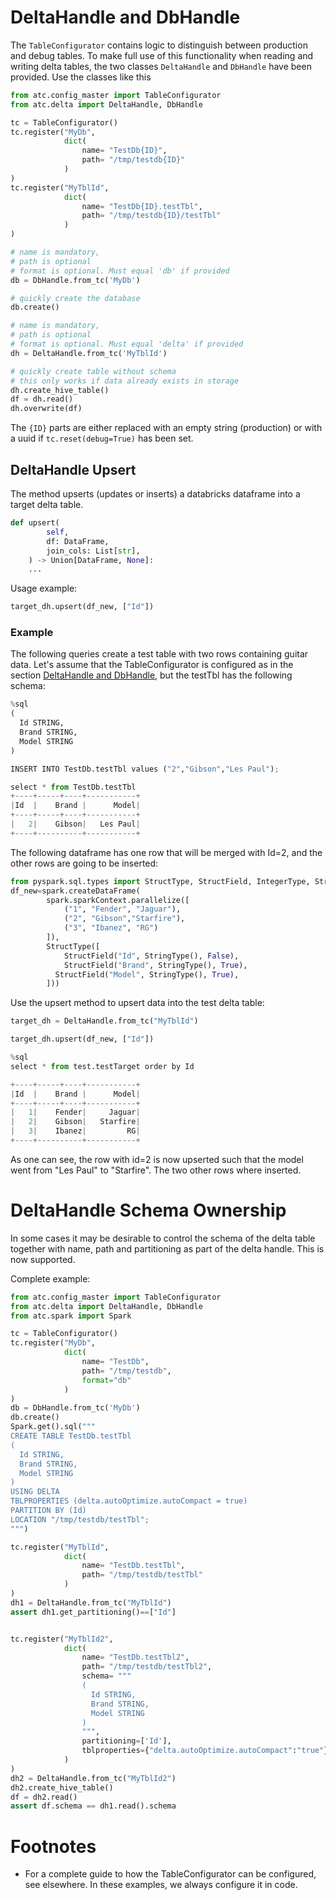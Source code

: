 

# DeltaHandle and DbHandle

The `TableConfigurator` contains logic to distinguish between production and 
debug tables. To make full use of this functionality when reading and writing 
delta tables, the two classes `DeltaHandle` and `DbHandle` have 
been provided. Use the classes like this

```python
from atc.config_master import TableConfigurator
from atc.delta import DeltaHandle, DbHandle

tc = TableConfigurator()
tc.register("MyDb",
            dict(
                name= "TestDb{ID}",
                path= "/tmp/testdb{ID}"
            )
) 
tc.register("MyTblId",
            dict(
                name= "TestDb{ID}.testTbl",
                path= "/tmp/testdb{ID}/testTbl"
            )
) 

# name is mandatory,
# path is optional
# format is optional. Must equal 'db' if provided
db = DbHandle.from_tc('MyDb')

# quickly create the database
db.create()

# name is mandatory,
# path is optional
# format is optional. Must equal 'delta' if provided
dh = DeltaHandle.from_tc('MyTblId')

# quickly create table without schema
# this only works if data already exists in storage
dh.create_hive_table()
df = dh.read()
dh.overwrite(df)
```

The `{ID}` parts are either replaced with an empty string (production) or with a uuid
if `tc.reset(debug=True)` has been set.

## DeltaHandle Upsert

The method upserts (updates or inserts) a databricks dataframe into a target delta table. 

``` python
def upsert(
        self,
        df: DataFrame,
        join_cols: List[str],
    ) -> Union[DataFrame, None]:   
    ...
```
Usage example: 
``` python
target_dh.upsert(df_new, ["Id"])

```

### Example

The following queries create a test table with two rows containing guitar data. 
Let's assume that the TableConfigurator is configured as in the section 
[DeltaHandle and DbHandle](#deltaHandle-and-dbhandle), but the testTbl has the following
schema:

``` python
%sql
(
  Id STRING,
  Brand STRING,
  Model STRING
)

INSERT INTO TestDb.testTbl values ("2","Gibson","Les Paul");

select * from TestDb.testTbl
+----+-----+----+-----------+
|Id  |    Brand |      Model|
+----+-----+----+-----------+
|   2|    Gibson|   Les Paul|
+----+----------+-----------+
```
The following dataframe has one row that will be merged with Id=2, and the other rows 
are going to be inserted:
``` python 
from pyspark.sql.types import StructType, StructField, IntegerType, StringType
df_new=spark.createDataFrame(
        spark.sparkContext.parallelize([
            ("1", "Fender", "Jaguar"),
            ("2", "Gibson","Starfire"),
            ("3", "Ibanez", "RG")
        ]),
        StructType([
            StructField("Id", StringType(), False),
            StructField("Brand", StringType(), True),
          StructField("Model", StringType(), True),
        ]))

```
Use the upsert method to upsert data into the test delta table:
``` python 
target_dh = DeltaHandle.from_tc("MyTblId")

target_dh.upsert(df_new, ["Id"])

%sql
select * from test.testTarget order by Id

+----+-----+----+-----------+
|Id  |    Brand |      Model|
+----+-----+----+-----------+
|   1|    Fender|     Jaguar|
|   2|    Gibson|   Starfire|
|   3|    Ibanez|         RG|
+----+----------+-----------+
```
As one can see, the row with id=2 is now upserted such that the model went from 
"Les Paul" to "Starfire". The two other rows where inserted. 

# DeltaHandle Schema Ownership

In some cases it may be desirable to control the schema of the delta table together 
with name, path and partitioning as part of the delta handle. This is now supported.

Complete example:
```python
from atc.config_master import TableConfigurator
from atc.delta import DeltaHandle, DbHandle
from atc.spark import Spark

tc = TableConfigurator()
tc.register("MyDb",
            dict(
                name= "TestDb",
                path= "/tmp/testdb",
                format="db"
            )
) 
db = DbHandle.from_tc('MyDb')
db.create()
Spark.get().sql("""
CREATE TABLE TestDb.testTbl
(
  Id STRING,
  Brand STRING,
  Model STRING
)
USING DELTA
TBLPROPERTIES (delta.autoOptimize.autoCompact = true)
PARTITION BY (Id)
LOCATION "/tmp/testdb/testTbl";
""")

tc.register("MyTblId",
            dict(
                name= "TestDb.testTbl",
                path= "/tmp/testdb/testTbl"
            )
)
dh1 = DeltaHandle.from_tc("MyTblId")
assert dh1.get_partitioning()==["Id"]


tc.register("MyTblId2",
            dict(
                name= "TestDb.testTbl2",
                path= "/tmp/testdb/testTbl2",
                schema= """
                (
                  Id STRING,
                  Brand STRING,
                  Model STRING
                )
                """,
                partitioning=['Id'],
                tblproperties={"delta.autoOptimize.autoCompact":"true"}
            )
)
dh2 = DeltaHandle.from_tc("MyTblId2")
dh2.create_hive_table()
df = dh2.read()
assert df.schema == dh1.read().schema
```



# Footnotes
- For a complete guide to how the TableConfigurator can be configured, see elsewhere.
  In these examples, we always configure it in code.
